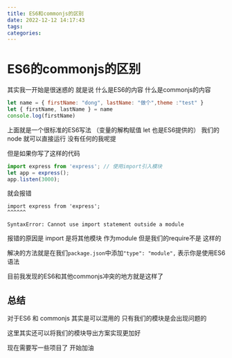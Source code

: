 ```yaml
---
title: ES6和commonjs的区别
date: 2022-12-12 14:17:43
tags:
categories:
---
```


# ES6的commonjs的区别

其实我一开始是很迷惑的 就是说 什么是ES6的内容 什么是commonjs的内容

```js
let name = { firstName: "dong", lastName: "做个",theme :"test" }
let { firstName, lastName } = name
console.log(firstName)
```

上面就是一个很标准的ES6写法 （变量的解构赋值 let 也是ES6提供的） 我们的node 就可以直接运行 没有任何的我呢提

但是如果你写了这样的代码

```js
import express from 'express'; // 使用import引入模块
let app = express();
app.listen(3000);
```

就会报错 

```
import express from 'express';
^^^^^^

SyntaxError: Cannot use import statement outside a module
```

报错的原因是 import 是将其他模块 作为module 但是我们的require不是 这样的

解决的方法就是在我们`package.json`中添加`"type": "module",` 表示你是使用ES6语法 

目前我发现的ES6和其他commonjs冲突的地方就是这样了 

## 总结

对于ES6 和 commonjs 其实是可以混用的 只有我们的模块是会出现问题的

这里其实还可以将我们的模块导出方案实现更加好 

现在需要写一些项目了 开始加油 

